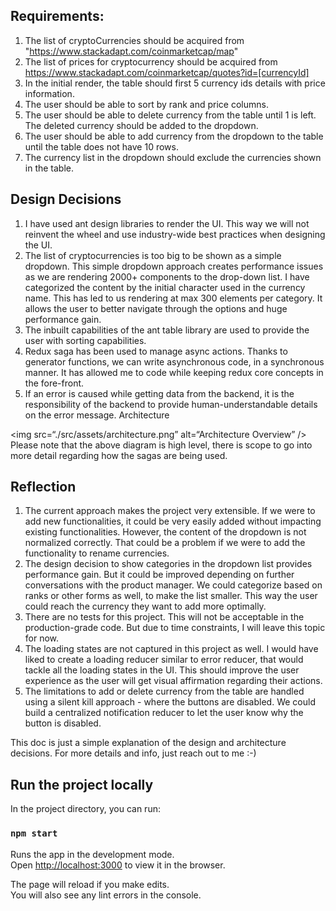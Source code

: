 
## Requirements:
1. The list of cryptoCurrencies should be acquired from "https://www.stackadapt.com/coinmarketcap/map"
2. The list of prices for cryptocurrency should be acquired from https://www.stackadapt.com/coinmarketcap/quotes?id=[currencyId]
3. In the initial render, the table should first 5 currency ids details with price information.
4. The user should be able to sort by rank and price columns.
5. The user should be able to delete currency from the table until 1 is left. The deleted currency should be added to the dropdown.
6. The user should be able to add currency from the dropdown to the table until the table does not have 10 rows.
7. The currency list in the dropdown should exclude the currencies shown in the table.

## Design Decisions
1. I have used ant design libraries to render the UI. This way we will not reinvent the wheel and use industry-wide best practices when designing the UI.
2. The list of cryptocurrencies is too big to be shown as a simple dropdown. This simple dropdown approach creates performance issues as we are rendering 2000+ components to the drop-down list. I have categorized the content by the initial character used in the currency name. This has led to us rendering at max 300 elements per category. It allows the user to better navigate through the options and huge performance gain.
3. The inbuilt capabilities of the ant table library are used to provide the user with sorting capabilities.
4. Redux saga has been used to manage async actions. Thanks to generator functions, we can write asynchronous code, in a synchronous manner. It has allowed me to code while keeping redux core concepts in the fore-front.
5. If an error is caused while getting data from the backend, it is the responsibility of the backend to provide human-understandable details on the error message.
Architecture
 
<img src=“./src/assets/architecture.png” alt=“Architecture Overview” />
Please note that the above diagram is high level, there is scope to go into more detail regarding how the sagas are being used.

## Reflection
1. The current approach makes the project very extensible. If we were to add new functionalities, it could be very easily added without impacting existing functionalities.  However, the content of the dropdown is not normalized correctly. That could be a problem if we were to add the functionality to rename currencies.
2. The design decision to show categories in the dropdown list provides performance gain. But it could be improved depending on further conversations with the product manager. We could categorize based on ranks or other forms as well, to make the list smaller. This way the user could reach the currency they want to add more optimally.
3. There are no tests for this project. This will not be acceptable in the production-grade code. But due to time constraints, I will leave this topic for now.
4. The loading states are not captured in this project as well. I would have liked to create a loading reducer similar to error reducer, that would tackle all the loading states in the UI. This should improve the user experience as the user will get visual affirmation regarding their actions.
5. The limitations to add or delete currency from the table are handled using a silent kill approach - where the buttons are disabled. We could build a centralized notification reducer to let the user know why the button is disabled.

This doc is just a simple explanation of the design and architecture decisions. For more details and info, just reach out to me :-) 

## Run the project locally

In the project directory, you can run:

### `npm start`

Runs the app in the development mode.<br />
Open [http://localhost:3000](http://localhost:3000) to view it in the browser.

The page will reload if you make edits.<br />
You will also see any lint errors in the console.

